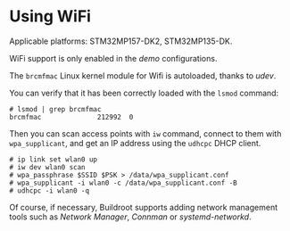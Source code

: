 # Using WiFi

Applicable platforms: STM32MP157-DK2, STM32MP135-DK.

WiFi support is only enabled in the *demo* configurations.

The `brcmfmac` Linux kernel module for Wifi is autoloaded, thanks to
*udev*.

You can verify that it has been correctly loaded with the `lsmod`
command:

```
# lsmod | grep brcmfmac
brcmfmac              212992  0
```

Then you can scan access points with `iw` command, connect to them
with `wpa_supplicant`, and get an IP address using the `udhcpc` DHCP
client.

```
# ip link set wlan0 up
# iw dev wlan0 scan
# wpa_passphrase $SSID $PSK > /data/wpa_supplicant.conf
# wpa_supplicant -i wlan0 -c /data/wpa_supplicant.conf -B
# udhcpc -i wlan0 -q
```

Of course, if necessary, Buildroot supports adding network management
tools such as *Network Manager*, *Connman* or *systemd-networkd*.
